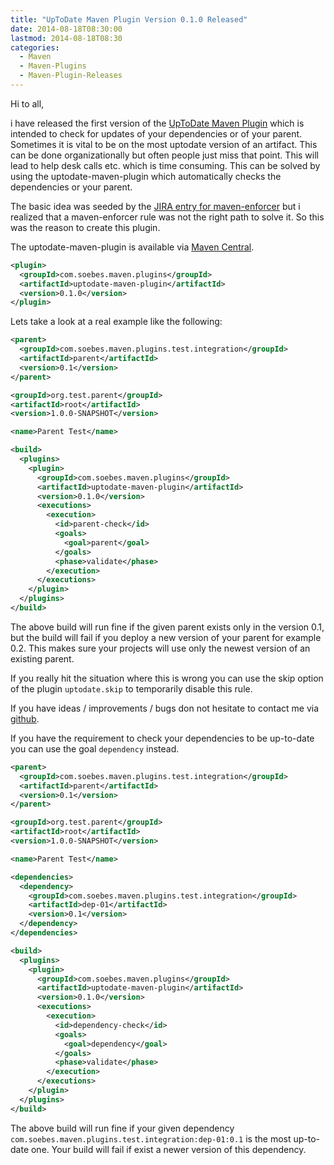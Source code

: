 ```yaml
---
title: "UpToDate Maven Plugin Version 0.1.0 Released"
date: 2014-08-18T08:30:00
lastmod: 2014-08-18T08:30
categories:
  - Maven
  - Maven-Plugins
  - Maven-Plugin-Releases
---
```

Hi to all,

i have released the first version of the 
[UpToDate Maven Plugin](http://khmarbaise.github.io/uptodate-maven-plugin/) 
which is intended to check for updates of your dependencies or of your
parent.  Sometimes it is vital to be on the most uptodate version of
an artifact. This can be done organizationally but often people just
miss that point. This will lead to help desk calls etc. which is time
consuming. This can be solved by using the uptodate-maven-plugin
which automatically checks the dependencies or your parent.

The basic idea was seeded by the 
[JIRA entry for maven-enforcer](http://jira.codehaus.org/browse/MENFORCER-190) 
but i realized that a maven-enforcer rule was not the right path to solve
it. So this was the reason to create this plugin.

The uptodate-maven-plugin is available via 
[Maven Central](http://search.maven.org/#search|ga|1|a%3A%22uptodate-maven-plugin%22).


```xml
<plugin>
  <groupId>com.soebes.maven.plugins</groupId>
  <artifactId>uptodate-maven-plugin</artifactId>
  <version>0.1.0</version>
</plugin>
```

<!-- more -->
Lets take a look at a real example like the following:

```xml
<parent>
  <groupId>com.soebes.maven.plugins.test.integration</groupId>
  <artifactId>parent</artifactId>
  <version>0.1</version>
</parent>

<groupId>org.test.parent</groupId>
<artifactId>root</artifactId>
<version>1.0.0-SNAPSHOT</version>

<name>Parent Test</name>

<build>
  <plugins>
    <plugin>
      <groupId>com.soebes.maven.plugins</groupId>
      <artifactId>uptodate-maven-plugin</artifactId>
      <version>0.1.0</version>
      <executions>
        <execution>
          <id>parent-check</id>
          <goals>
            <goal>parent</goal>
          </goals>
          <phase>validate</phase>
        </execution>
      </executions>
    </plugin>
  </plugins>
</build>
```

The above build will run fine if the given parent exists only in the
version 0.1, but the build will fail if you deploy a new version of
your parent for example 0.2. This makes sure your projects will use
only the newest version of an existing parent.

If you really hit the situation where this is wrong you can use 
the skip option of the plugin `uptodate.skip` to temporarily 
disable this rule.

If you have ideas / improvements / bugs don not hesitate to contact
me via [github](https://github.com/khmarbaise/uptodate-maven-plugin/issues).

If you have the requirement to check your dependencies to be
up-to-date you can use the goal `dependency` instead.

```xml
<parent>
  <groupId>com.soebes.maven.plugins.test.integration</groupId>
  <artifactId>parent</artifactId>
  <version>0.1</version>
</parent>

<groupId>org.test.parent</groupId>
<artifactId>root</artifactId>
<version>1.0.0-SNAPSHOT</version>

<name>Parent Test</name>

<dependencies>
  <dependency>
    <groupId>com.soebes.maven.plugins.test.integration</groupId>
    <artifactId>dep-01</artifactId>
    <version>0.1</version>
  </dependency>
</dependencies>

<build>
  <plugins>
    <plugin>
      <groupId>com.soebes.maven.plugins</groupId>
      <artifactId>uptodate-maven-plugin</artifactId>
      <version>0.1.0</version>
      <executions>
        <execution>
          <id>dependency-check</id>
          <goals>
            <goal>dependency</goal>
          </goals>
          <phase>validate</phase>
        </execution>
      </executions>
    </plugin>
  </plugins>
</build>
```

The above build will run fine if your given dependency 
`com.soebes.maven.plugins.test.integration:dep-01:0.1`
is the most up-to-date one. Your build will fail 
if exist a newer version of this dependency.
